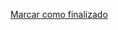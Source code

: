 <a onclick="test()" href="https://fx-learning.mgait.services/finish/process-signals" target="_parent" class="btn primary-btn">Marcar como finalizado</a>
